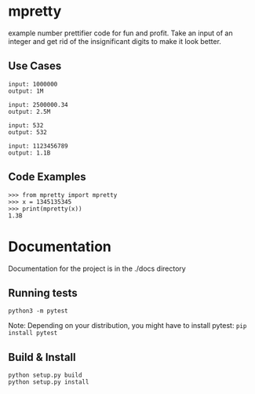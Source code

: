 # mpretty
example number prettifier code for fun and profit.  Take an input of an integer and get rid of the insignificant digits to make it look better.

## Use Cases
```
input: 1000000
output: 1M

input: 2500000.34
output: 2.5M

input: 532
output: 532

input: 1123456789
output: 1.1B
```

## Code Examples

```
>>> from mpretty import mpretty
>>> x = 1345135345
>>> print(mpretty(x))
1.3B
```

# Documentation
Documentation for the project is in the ./docs directory

## Running tests
```
python3 -m pytest
```
Note: Depending on your distribution, you might have to install pytest: `pip install pytest`

## Build & Install
```
python setup.py build
python setup.py install
```
